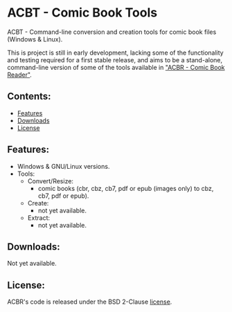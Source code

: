 # ACBT - Comic Book Tools

ACBT - Command-line conversion and creation tools for comic book files (Windows & Linux).

This is project is still in early development, lacking some of the functionality and testing required for a first stable release, and aims to be a stand-alone, command-line version of some of the tools available in ["ACBR - Comic Book Reader"](https://github.com/binarynonsense/comic-book-reader).

## Contents:

- [Features](#features)
- [Downloads](#downloads)
- [License](#license)

## Features:

- Windows & GNU/Linux versions.
- Tools:
  - Convert/Resize:
    - comic books (cbr, cbz, cb7, pdf or epub (images only) to cbz, cb7, pdf or epub).
  - Create:
    - not yet available.
  - Extract:
    - not yet available.

## Downloads:

Not yet available.

## License:

ACBR's code is released under the BSD 2-Clause [license](./LICENSE).
